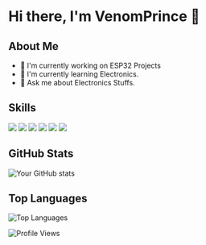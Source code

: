 # Hi there, I'm VenomPrince 👋

## About Me
- 🔭 I'm currently working on ESP32 Projects
- 🌱 I'm currently learning Electronics.
- 💬 Ask me about Electronics Stuffs.

## Skills
![](https://img.shields.io/badge/Code-JavaScript-informational?style=flat&logo=javascript&logoColor=white&color=2bbc8a)
![](https://img.shields.io/badge/Code-Python-informational?style=flat&logo=python&logoColor=white&color=2bbc8a)
![](https://img.shields.io/badge/Code-HTML5-informational?style=flat&logo=html5&logoColor=white&color=2bbc8a)
![](https://img.shields.io/badge/Code-CSS3-informational?style=flat&logo=css3&logoColor=white&color=2bbc8a)
![](https://img.shields.io/badge/Tools-Git-informational?style=flat&logo=git&logoColor=white&color=2bbc8a)
![](https://img.shields.io/badge/Tools-Docker-informational?style=flat&logo=docker&logoColor=white&color=2bbc8a)

## GitHub Stats
![Your GitHub stats](https://github-readme-stats.vercel.app/api?username=VenomPrince&show_icons=true&theme=radical)

## Top Languages
![Top Languages](https://github-readme-stats.vercel.app/api/top-langs/?username=VenomPrince&layout=compact&theme=radical)

![Profile Views](https://komarev.com/ghpvc/?username=VenomPrince&color=green)

